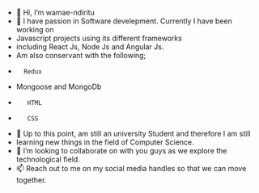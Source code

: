 - 👋 Hi, I’m wamae-ndiritu
- 👀 I have passion in Software develepment. Currently I have been working on 
- Javascript projects using its different frameworks
- including React Js, Node Js and Angular Js. 
- Am also conservant with the following;
-       Redux
- Mongoose and MongoDb
-        HTML
-        CSS
- 🌱 Up to this point, am still an university Student and therefore I am still 
- learning new things in the field of Computer Science.
- 💞️ I’m looking to collaborate on with you guys as we explore the technological field.
- 📫 Reach out to me on my social media handles so that we can move together.

<!---
wamae-ndiritu/wamae-ndiritu is a ✨ special ✨ repository because its `README.md` (this file) appears on your GitHub profile.
You can click the Preview link to take a look at your changes.
--->
